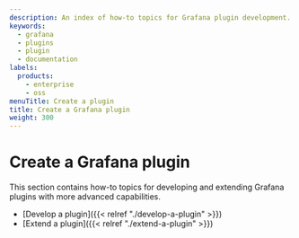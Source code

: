 ```yaml
---
description: An index of how-to topics for Grafana plugin development.
keywords:
  - grafana
  - plugins
  - plugin
  - documentation
labels:
  products:
    - enterprise
    - oss
menuTitle: Create a plugin
title: Create a Grafana plugin
weight: 300
---
```


# Create a Grafana plugin

This section contains how-to topics for developing and extending Grafana plugins with more advanced capabilities.

- [Develop a plugin]({{< relref "./develop-a-plugin" >}})
- [Extend a plugin]({{< relref "./extend-a-plugin" >}})
